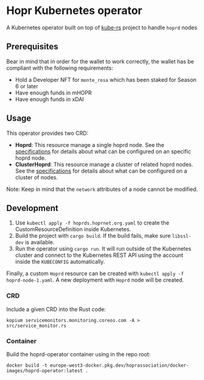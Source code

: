 # Hopr Kubernetes operator

A Kubernetes operator built on top of [kube-rs](https://github.com/clux/kube-rs) project to handle `hoprd` nodes

## Prerequisites

Bear in mind that in order for the wallet to work correctly, the wallet has be compliant with the following requirements:
- Hold a Developer NFT for `monte_rosa` which has been staked for Season 6 or later
- Have enough funds in mHOPR
- Have enough funds in xDAI

## Usage

This operator provides two CRD:
- **Hoprd**: This resource manage a single hoprd node. See the [specifications](./charts/hoprd-operator/templates/crd-hoprd.yaml) for details about what can be configured on an specific hoprd node.
- **ClusterHoprd**: This resource manage a cluster of related hoprd nodes. See the [specifications](./charts/hoprd-operator/templates/crd-cluster-hoprd.yaml) for details about what can be configured on a cluster of nodes.


Note: Keep in mind that the `network` attributes of a node cannot be modified.

## Development

1. Use `kubectl apply -f hoprds.hoprnet.org.yaml` to create the CustomResourceDefinition inside Kubernetes.
2. Build the project with `cargo build`. If the build fails, make sure `libssl-dev` is available.
3. Run the operator using `cargo run`. It will run outside of the Kubernetes cluster and connect to the Kubernetes REST API using the account inside the `KUBECONFIG` automatically.

Finally, a custom `Hoprd` resource can be created with `kubectl apply -f hoprd-node-1.yaml`. A new deployment with `Hoprd` node will be created. 


### CRD

Include a given CRD into the Rust code:
````
kopium servicemonitors.monitoring.coreos.com -A > src/service_monitor.rs
````

### Container
Build the hoprd-operator container using in the repo root:

```shell
docker build -t europe-west3-docker.pkg.dev/hoprassociation/docker-images/hoprd-operator:latest .
```

